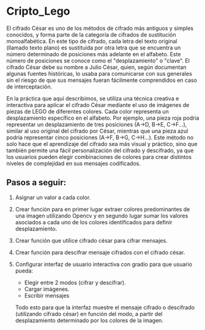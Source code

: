 # Cripto_Lego

El cifrado César es uno de los métodos de cifrado más antiguos y simples conocidos, y forma parte de la categoría de cifrados de sustitución monoalfabética. En este tipo de cifrado, cada letra del texto original (llamado texto plano) es sustituida por otra letra que se encuentra un número determinado de posiciones más adelante en el alfabeto. Este número de posiciones se conoce como el "desplazamiento" o "clave". El cifrado César debe su nombre a Julio César, quien, según documentan algunas fuentes históricas, lo usaba para comunicarse con sus generales sin el riesgo de que sus mensajes fueran fácilmente comprendidos en caso de interceptación.

En la práctica que aquí describimos, se utiliza una técnica creativa e interactiva para aplicar el cifrado César mediante el uso de imágenes de piezas de LEGO de diferentes colores. Cada color representa un desplazamiento específico en el alfabeto. Por ejemplo, una pieza roja podría representar un desplazamiento de tres posiciones (A->D, B->E, C->F...), similar al uso original del cifrado por César, mientras que una pieza azul podría representar cinco posiciones (A->F, B->G, C->H...). Este método no solo hace que el aprendizaje del cifrado sea más visual y práctico, sino que también permite una fácil personalización del cifrado y descifrado, ya que los usuarios pueden elegir combinaciones de colores para crear distintos niveles de complejidad en sus mensajes codificados.

## Pasos a seguir:

1. Asignar un valor a cada color.
2. Crear función para en primer lugar extraer colores predominantes de una imagen utilizando Opencv y en segundo lugar sumar los valores asociados a cada uno de los colores identificados para definir desplazamiento.
3. Crear función que utilice cifrado césar para cifrar mensajes.
4. Crear función para descifrar mensaje cifrados con el cifrado césar.
5. Configurar interfaz de usuario interactiva con gradio para que usuario pueda:
   - Elegir entre 2 modos (cifrar y descifrar).
   - Cargar imágenes.
   - Escribir mensajes
     
   Todo esto para que la interfaz muestre el mensaje cifrado o descifrado (utilizando cifrado césar) en función del modo, a partir del desplazamiento determinado por los colores de la imagen.
